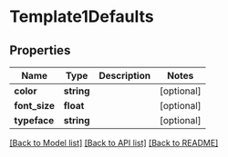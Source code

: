 # Template1Defaults

## Properties
Name | Type | Description | Notes
------------ | ------------- | ------------- | -------------
**color** | **string** |  | [optional] 
**font_size** | **float** |  | [optional] 
**typeface** | **string** |  | [optional] 

[[Back to Model list]](../README.md#documentation-for-models) [[Back to API list]](../README.md#documentation-for-api-endpoints) [[Back to README]](../README.md)


